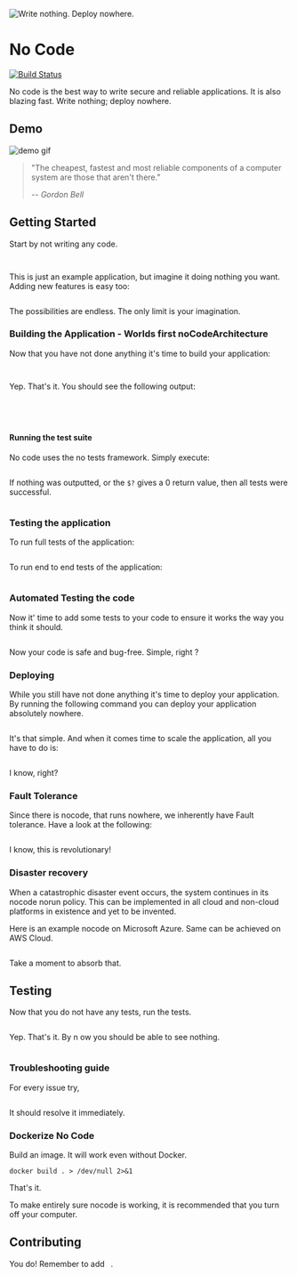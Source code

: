 ![Write nothing. Deploy nowhere.](https://github.com/jasonmemez/nocode/raw/master/nocode.png "nocode logo")
# No Code
[![Build Status](https://travis-ci.org/dvdmuckle/nocode.svg?branch=master)](https://travis-ci.org/dvdmuckle/nocode)

No code is the best way to write secure and reliable applications. It is also blazing fast. Write nothing; deploy nowhere.

## Demo
![demo gif](https://media.giphy.com/media/3o6Zt7npmUtWmmQ2kw/giphy.gif)

> "The cheapest, fastest and most reliable components of a computer system are those that aren't there." 
>
> -- <cite>Gordon Bell</cite>

## Getting Started

Start by not writing any code.  

```


```

This is just an example application, but imagine it doing nothing you want. Adding new features is easy too:

```

```

The possibilities are endless. The only limit is your imagination.

### Building the Application - Worlds first noCodeArchitecture

Now that you have not done anything it's time to build your application:

```
 
```

Yep. That's it. You should see the following output:

```




```

#### Running the test suite

No code uses the no tests framework. Simply execute:

```

```

If nothing was outputted, or the `$?` gives a 0 return value, then all tests were successful.

```

```

### Testing the application

To run full tests of the application:

```

```

To run end to end tests of the application:

```

```

### Automated Testing the code

Now it' time to add some tests to your code to ensure it works the way you think it should. 

```

```

Now your code is safe and bug-free. Simple, right ?

### Deploying

While you still have not done anything it's time to deploy your application. By running the following command you can deploy your application absolutely nowhere.
 
```

```

It's that simple. And when it comes time to scale the application, all you have to do is:

```

```

I know, right?

### Fault Tolerance 

Since there is nocode, that runs nowhere, we inherently have Fault tolerance. Have a look at the following: 

```

```

I know, this is revolutionary!

### Disaster recovery
When a catastrophic disaster event occurs, the system continues in its nocode norun policy. This can be implemented in all cloud and non-cloud platforms in existence and yet to be invented.

Here is an example nocode on Microsoft Azure. Same can be achieved on AWS Cloud.

```

```

Take a moment to absorb that.

## Testing
Now that you do not have any tests, run the tests.

```

```

Yep. That's it. By n ow you should be able to see nothing.

```

```


### Troubleshooting guide

For every issue try,

```

```
It should resolve it immediately.


### Dockerize No Code
Build an image. It will work even without Docker.
```
docker build . > /dev/null 2>&1
```

That's it.

To make entirely sure nocode is working, it is recommended that you turn off your computer.

## Contributing

You do! Remember to add ` `.
